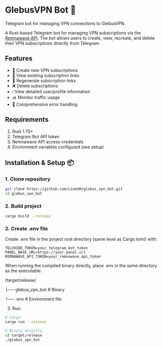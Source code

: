 # GlebusVPN Bot 🤖

Telegram bot for managing VPN connections to GlebusVPN.

A Rust-based Telegram bot for managing VPN subscriptions via the [Remnawave API](https://github.com/remnawave/rust-sdk). The bot allows users to create, view, recreate, and delete their VPN subscriptions directly from Telegram.

## Features

- 🚀 Create new VPN subscriptions
- 🔑 View existing subscription links
- 🔄 Regenerate subscription links
- ❌ Delete subscriptions
- ℹ️ View detailed user/profile information
- 📊 Monitor traffic usage
- 📝 Comprehensive error handling

## Requirements

1. Rust 1.70+
2. Telegram Bot API token
3. Remnawave API access credentials
4. Environment variables configured (see setup)

## Installation & Setup 📦

### 1. Clone repository
```bash
git clone https://github.com/LineGM/glebus_vpn_bot.git
cd glebus_vpn_bot
```

### 2. Build project
```bash
cargo build --release
```

### 2. Create .env file
Create .env file in the project root directory (same level as Cargo.toml) with:
```
TELOXIDE_TOKEN=your_telegram_bot_token
PANEL_BASE_URL=https://your.panel.url
REMNAWAVE_API_TOKEN=your_remnawave_api_token
```
When running the compiled binary directly, place .env in the same directory as the executable:

/target/release/

├── glebus_vpn_bot  # Binary

└── .env            # Environment file

3. Run:
```bash
# Cargo
cargo run --release

# Binary directly
cd target/release
./glebus_vpn_bot
```
